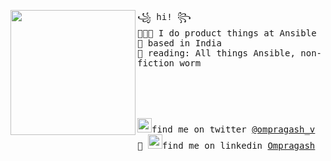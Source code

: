 <img align="left" width="200" src="https://i.postimg.cc/jSbsYbgK/octocat-1607474030530.png"> <samp> ꧁ hi! ꧂<br>
  👨🏻‍💻 I do product things at Ansible <br> 
  🌁 based in India <br>
  📖 reading: All things Ansible, non-fiction worm <br> 
<br><br><br><br><br>
<samp><img src="https://img.icons8.com/color/2x/twitter.png" width="23">find
me on twitter [@ompragash_v](https://www.twitter.com/ompragash_v) 💭
<samp><img src="https://img.icons8.com/color/2x/linkedin.png" width="23">find
me on linkedin [Ompragash](https://www.linkedin.com/in/ompragash/) 




